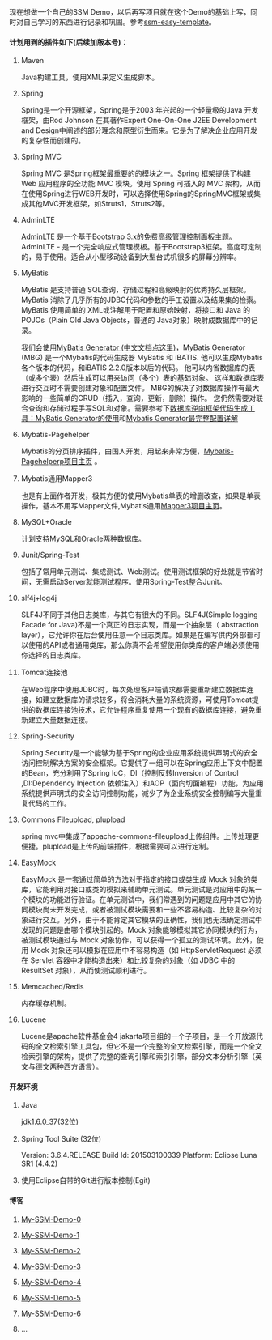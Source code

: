 现在想做一个自己的SSM Demo，以后再写项目就在这个Demo的基础上写，同时对自己学习的东西进行记录和巩固。参考[ssm-easy-template](https://github.com/ichenkaihua/ssm-easy-template)。

#### 计划用到的插件如下(后续加版本号)：

1. Maven

    Java构建工具，使用XML来定义生成脚本。
2. Spring

    Spring是一个开源框架，Spring是于2003 年兴起的一个轻量级的Java 开发框架，由Rod Johnson 在其著作Expert One-On-One J2EE Development and Design中阐述的部分理念和原型衍生而来。它是为了解决企业应用开发的复杂性而创建的。
3. Spring MVC

    Spring MVC 是Spring框架最重要的的模块之一。Spring 框架提供了构建 Web 应用程序的全功能 MVC 模块。使用 Spring 可插入的 MVC 架构，从而在使用Spring进行WEB开发时，可以选择使用Spring的SpringMVC框架或集成其他MVC开发框架，如Struts1，Struts2等。
4. AdminLTE

    [AdminLTE](https://github.com/almasaeed2010/AdminLTE) 是一个基于Bootstrap 3.x的免费高级管理控制面板主题。AdminLTE - 是一个完全响应式管理模板。基于Bootstrap3框架。高度可定制的，易于使用。适合从小型移动设备到大型台式机很多的屏幕分辨率。
5. MyBatis

    MyBatis 是支持普通 SQL查询，存储过程和高级映射的优秀持久层框架。MyBatis 消除了几乎所有的JDBC代码和参数的手工设置以及结果集的检索。MyBatis 使用简单的 XML或注解用于配置和原始映射，将接口和 Java 的POJOs（Plain Old Java Objects，普通的 Java对象）映射成数据库中的记录。

    我们会使用[MyBatis Generator](http://www.mybatis.org/generator/)[ (中文文档点这里)](http://mbg.cndocs.tk/)，MyBatis Generator (MBG) 是一个Mybatis的代码生成器 MyBatis 和 iBATIS. 他可以生成Mybatis各个版本的代码，和iBATIS 2.2.0版本以后的代码。 他可以内省数据库的表（或多个表）然后生成可以用来访问（多个）表的基础对象。 这样和数据库表进行交互时不需要创建对象和配置文件。 MBG的解决了对数据库操作有最大影响的一些简单的CRUD（插入，查询，更新，删除）操作。 您仍然需要对联合查询和存储过程手写SQL和对象。需要参考下[数据库逆向框架代码生成工具：MyBatis Generator的使用](http://my.oschina.net/lujianing/blog/200135)和[Mybatis Generator最完整配置详解](http://www.jianshu.com/p/e09d2370b796)
6. Mybatis-Pagehelper

    Mybatis的分页排序插件，由国人开发，用起来非常方便，[Mybatis-Pagehelperp项目主页](https://github.com/pagehelper/Mybatis-PageHelper) 。
7. Mybatis通用Mapper3

    也是有上面作者开发，极其方便的使用Mybatis单表的增删改查，如果是单表操作，基本不用写Mapper文件,Mybatis通用[Mapper3项目主页](https://github.com/abel533/Mapper)。
8. MySQL+Oracle

    计划支持MySQL和Oracle两种数据库。
9. Junit/Spring-Test

    包括了常用单元测试、集成测试、Web测试。使用测试框架的好处就是节省时间，无需启动Server就能测试程序。使用Spring-Test整合Junit。
10. slf4j+log4j

    SLF4J不同于其他日志类库，与其它有很大的不同。SLF4J(Simple logging Facade for Java)不是一个真正的日志实现，而是一个抽象层（ abstraction layer），它允许你在后台使用任意一个日志类库。如果是在编写供内外部都可以使用的API或者通用类库，那么你真不会希望使用你类库的客户端必须使用你选择的日志类库。
11. Tomcat连接池

    在Web程序中使用JDBC时，每次处理客户端请求都需要重新建立数据库连接，如建立数据库的请求较多，将会消耗大量的系统资源，可使用Tomcat提供的数据库连接池技术，它允许程序重复使用一个现有的数据库连接，避免重新建立大量数据连接。
12. Spring-Security

    Spring Security是一个能够为基于Spring的企业应用系统提供声明式的安全访问控制解决方案的安全框架。它提供了一组可以在Spring应用上下文中配置的Bean，充分利用了Spring IoC，DI（控制反转Inversion of Control ,DI:Dependency Injection 依赖注入）和AOP（面向切面编程）功能，为应用系统提供声明式的安全访问控制功能，减少了为企业系统安全控制编写大量重复代码的工作。
13. Commons Fileupload, plupload

    spring mvc中集成了appache-commons-fileupload上传组件。上传处理更便捷。plupload是上传的前端插件，根据需要可以进行定制。
14. EasyMock

    EasyMock 是一套通过简单的方法对于指定的接口或类生成 Mock 对象的类库，它能利用对接口或类的模拟来辅助单元测试。单元测试是对应用中的某一个模块的功能进行验证。在单元测试中，我们常遇到的问题是应用中其它的协同模块尚未开发完成，或者被测试模块需要和一些不容易构造、比较复杂的对象进行交互。另外，由于不能肯定其它模块的正确性，我们也无法确定测试中发现的问题是由哪个模块引起的。Mock 对象能够模拟其它协同模块的行为，被测试模块通过与 Mock 对象协作，可以获得一个孤立的测试环境。此外，使用 Mock 对象还可以模拟在应用中不容易构造（如 HttpServletRequest 必须在 Servlet 容器中才能构造出来）和比较复杂的对象（如 JDBC 中的 ResultSet 对象），从而使测试顺利进行。
16. Memcached/Redis

    内存缓存机制。
17. Lucene

    Lucene是apache软件基金会4 jakarta项目组的一个子项目，是一个开放源代码的全文检索引擎工具包，但它不是一个完整的全文检索引擎，而是一个全文检索引擎的架构，提供了完整的查询引擎和索引引擎，部分文本分析引擎（英文与德文两种西方语言）。

#### 开发环境

1. Java

    jdk1.6.0_37(32位)

2. Spring Tool Suite (32位)

    Version: 3.6.4.RELEASE
    Build Id: 201503100339
    Platform: Eclipse Luna SR1 (4.4.2)
3. 使用Eclipse自带的Git进行版本控制(Egit)

#### 博客

1. [My-SSM-Demo-0](http://jiangpz.github.io/articles/2016-04/My-SSM-Demo-0)

2. [My-SSM-Demo-1](http://jiangpz.github.io/articles/2016-04/My-SSM-Demo-1)

3. [My-SSM-Demo-2](http://jiangpz.github.io/articles/2016-04/My-SSM-Demo-2)

4. [My-SSM-Demo-3](http://jiangpz.github.io/articles/2016-04/My-SSM-Demo-3)

5. [My-SSM-Demo-4](http://jiangpz.github.io/articles/2016-04/My-SSM-Demo-4)

6. [My-SSM-Demo-5](http://jiangpz.github.io/articles/2016-06/My-SSM-Demo-5)

7. [My-SSM-Demo-6](http://jiangpz.github.io/articles/2016-06/My-SSM-Demo-6)

7. ...

